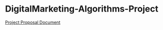 # DigitalMarketing-Algorithms-Project

[Project Proposal Document](https://codelabs-preview.appspot.com/?file_id=15cWrwk9JqhChiRgHNg8B_jrE0JXZX66Z3nkTipHMNjo#2)
